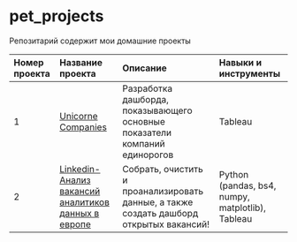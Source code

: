 # pet_projects
Репозитарий содержит мои домашние проекты

|Номер проекта|Название проекта|Описание|Навыки и инструменты|
|:---------------------|:-----------------------|:--------------------------|:--------------------------|
|1|[Unicorne Companies](https://github.com/GarnetsAleksandr/pet_projects/tree/main/Unicorne%20Companies)|Разработка дашборда, показывающего основные показатели компаний единорогов|Tableau|
|2|[Linkedin- Анализ вакансий аналитиков данных в европе](https://github.com/GarnetsAleksandr/pet_projects/tree/main/Linkedin)|Cобрать, очистить и проанализировать данные, а также создать дашборд открытых вакансий!|Python (pandas, bs4, numpy, matplotlib), Tableau|
